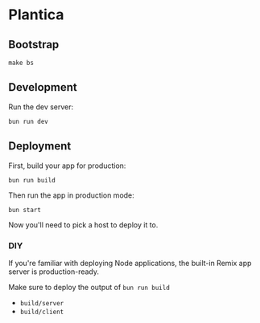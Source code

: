 # Plantica

## Bootstrap

```shell
make bs
```

## Development

Run the dev server:

```shell
bun run dev
```

## Deployment

First, build your app for production:

```shell
bun run build
```

Then run the app in production mode:

```shell
bun start
```

Now you'll need to pick a host to deploy it to.

### DIY

If you're familiar with deploying Node applications, the built-in Remix app server is production-ready.

Make sure to deploy the output of `bun run build`

- `build/server`
- `build/client`
